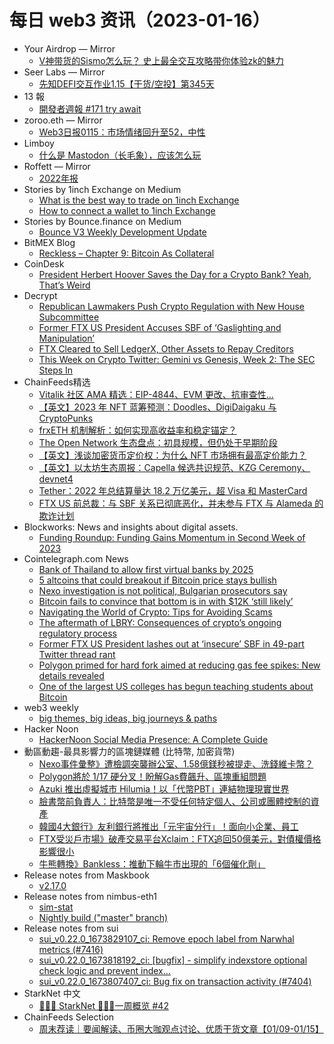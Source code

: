 # 每日 web3 资讯（2023-01-16）

- Your Airdrop — Mirror
  - [V神带货的Sismo怎么玩？ 史上最全交互攻略带你体验zk的魅力](https://mirror.xyz/yourairdrop.eth/lUyVxtEWxjtj9EqNOAXjM84x-67P730UJMfSkdV8m1A)
- Seer Labs — Mirror
  - [先知DEFI交互作业1.15【干货/空投】第345天](https://mirror.xyz/seerlabs.eth/0dcpchQWxXDNjWw3w1jQI9kasIybK-AQTFTDcaEKS0Q)
- 13 報
  - [開發者週報 #171 try await](https://www.ethanhuang13.com/p/171)
- zoroo.eth — Mirror
  - [Web3日报0115：市场情绪回升至52，中性](https://mirror.xyz/zoroo.eth/XJ5bjVw8vONi_ez68XhNZsEKHeTVaaRySlA1YFScPm4)
- Limboy
  - [什么是 Mastodon（长毛象），应该怎么玩](https://limboy.me/posts/mastodon/)
- Roffett — Mirror
  - [2022年报](https://mirror.xyz/godblesschinacapital.eth/5EbC6duwFYfS0lEeKuJPzA1WWR9JTsTVEzXPMU8qN68)
- Stories by 1inch Exchange on Medium
  - [What is the best way to trade on 1inch Exchange](https://1inch-exchange.medium.com/what-is-the-best-way-to-trade-on-1inch-exchange-42ea8e713e8d?source=rss-c4f4cadf8a31------2)
  - [How to connect a wallet to 1inch Exchange](https://1inch-exchange.medium.com/how-to-connect-a-wallet-to-1inch-exchange-a66f1844fe33?source=rss-c4f4cadf8a31------2)
- Stories by Bounce.finance on Medium
  - [Bounce V3 Weekly Development Update](https://bouncefinance.medium.com/bounce-v3-weekly-development-update-53dc5cf77312?source=rss-74b4e5aa79f6------2)
- BitMEX Blog
  - [Reckless – Chapter 9: Bitcoin As Collateral](https://blog.bitmex.com/reckless-chapter-9-bitcoin-as-collateral/)
- CoinDesk
  - [President Herbert Hoover Saves the Day for a Crypto Bank? Yeah, That’s Weird](https://www.coindesk.com/business/2023/01/15/president-herbert-hoover-saves-the-day-for-a-crypto-bank-yeah-thats-weird/?utm_medium=referral&utm_source=rss&utm_campaign=headlines)
- Decrypt
  - [Republican Lawmakers Push Crypto Regulation with New House Subcommittee](https://decrypt.co/119282/congress-us-house-subcommittee-digital-assets)
  - [Former FTX US President Accuses SBF of ‘Gaslighting and Manipulation’](https://decrypt.co/119272/former-ftx-us-president-accuses-sbf-of-gaslighting-and-manipulation)
  - [FTX Cleared to Sell LedgerX, Other Assets to Repay Creditors](https://decrypt.co/119267/ftx-cleared-to-sell-ledgerx-other-assets-to-repay-creditors)
  - [This Week on Crypto Twitter: Gemini vs Genesis, Week 2: The SEC Steps In](https://decrypt.co/119256/this-week-on-crypto-twitter-gemini-genesis-sec-cameron-winklevoss-tom-emmer)
- ChainFeeds精选
  - [Vitalik 社区 AMA 精选：EIP-4844、EVM 更改、抗审查性…](https://www.defidaonews.com/article/6798350)
  - [【英文】2023 年 NFT 蓝筹预测：Doodles、DigiDaigaku 与 CryptoPunks](https://0xprismatic.substack.com/p/my-2023-outlook-and-nfts)
  - [frxETH 机制解析：如何实现高收益率和稳定锚定？](https://mirror.xyz/0x111c5b6E316D72036cf9f4a7C0943Ac0Bb24ffe6/Z4cwpy5wqvVHB2J5S79Pd6fPrxEthz0VEjdFD1aziPA)
  - [The Open Network 生态盘点：初具规模，但仍处于早期阶段](https://mp.weixin.qq.com/s/Z_Ahf9qe4hA1XtrMNjZGJg)
  - [【英文】浅谈加密货币定价权：为什么 NFT 市场拥有最高定价能力？](https://mirror.xyz/0x6D2BcfEFb7CFa52c2F7526823aA97f593F3683f4/MOhT1F6BN9xH_QxjUWYjSvvzoVm3HK3BZ-lZ3Z1IFNI)
  - [【英文】以太坊生态周报：Capella 候选共识规范、KZG Ceremony、devnet4](https://weekinethereumnews.com/week-in-ethereum-news-january-14-2023-thanks-to-speedrunethereum-com-for-making-this-issue-possible/)
  - [Tether：2022 年总结算量达 18.2 万亿美元，超 Visa 和 MasterCard](https://twitter.com/Tether_to/status/1614235064543363074)
  - [FTX US 前总裁：与 SBF 关系已彻底恶化，并未参与 FTX 与 Alameda 的欺诈计划](https://twitter.com/BrettHarrison88/status/1614371358519042051)
- Blockworks: News and insights about digital assets.
  - [Funding Roundup: Funding Gains Momentum in Second Week of 2023](https://blockworks.co/news/crypto-funding-gaining-momentum-in-2023)
- Cointelegraph.com News
  - [Bank of Thailand to allow first virtual banks by 2025](https://cointelegraph.com/news/bank-of-thailand-to-allow-first-virtual-banks-by-2025)
  - [5 altcoins that could breakout if Bitcoin price stays bullish](https://cointelegraph.com/news/5-altcoins-that-could-breakout-if-bitcoin-price-stays-bullish)
  - [Nexo investigation is not political, Bulgarian prosecutors say](https://cointelegraph.com/news/nexo-investigation-is-not-political-says-bulgarian-prosecutors)
  - [Bitcoin fails to convince that bottom is in with $12K ‘still likely’](https://cointelegraph.com/news/bitcoin-fails-to-convince-that-bottom-is-in-with-12k-still-likely)
  - [Navigating the World of Crypto: Tips for Avoiding Scams](https://cointelegraph.com/news/navigating-the-world-of-crypto-tips-for-avoiding-scams)
  - [The aftermath of LBRY: Consequences of crypto’s ongoing regulatory process](https://cointelegraph.com/news/the-aftermath-of-lbry-consequences-of-crypto-s-ongoing-regulatory-process)
  - [Former FTX US President lashes out at ‘insecure’ SBF in 49-part Twitter thread rant](https://cointelegraph.com/news/former-ftx-us-president-lashes-out-at-insecure-sbf-in-49-part-twitter-thread-rant)
  - [Polygon primed for hard fork aimed at reducing gas fee spikes: New details revealed](https://cointelegraph.com/news/polygon-primed-for-hard-fork-aimed-at-reducing-gas-fee-spikes-new-details-revealed)
  - [One of the largest US colleges has begun teaching students about Bitcoin](https://cointelegraph.com/news/one-of-the-largest-us-colleges-has-begun-teaching-students-about-bitcoin)
- web3 weekly
  - [big themes, big ideas, big journeys & paths](https://a16zcrypto.substack.com/p/big-themes-big-ideas-big-journeys)
- Hacker Noon
  - [HackerNoon Social Media Presence: A Complete Guide](https://hackernoon.com/hackernoon-social-media-presence-a-complete-guide?source=rss)
- 動區動趨-最具影響力的區塊鏈媒體 (比特幣, 加密貨幣)
  - [Nexo事件彙整》遭檢調突襲辦公室、1.58億鎂秒被提走、洗錢維卡幣？](https://www.blocktempo.com/nexo-calls-financial-crimes-allegations-absurd/)
  - [Polygon將於 1/17 硬分叉！盼解Gas費飆升、區塊重組問題](https://www.blocktempo.com/polygon-to-undergo-hard-fork-on-jan-17/)
  - [Azuki 推出虛擬城市 Hilumia！以「代幣PBT」連結物理現實世界](https://www.blocktempo.com/azuki-announces-the-launch-of-virtual-city-hilumia/)
  - [臉書幣前負責人：比特幣是唯一不受任何特定個人、公司或團體控制的資產](https://www.blocktempo.com/david-marcus-praises-btc/)
  - [韓國4大銀行》友利銀行將推出「元宇宙分行」！面向小企業、員工](https://www.blocktempo.com/woori-bank-launches-metaverse-pilot-service/)
  - [FTX受災戶市場》破產交易平台Xclaim：FTX追回50億美元，對債權價格影響很小](https://www.blocktempo.com/xclaim-explains-how-claims-are-valued/)
  - [牛熊轉換》Bankless：推動下輪牛市出現的「6個催化劑」](https://www.blocktempo.com/bankless-what-will-cause-the-next-bull-run/)
- Release notes from Maskbook
  - [v2.17.0](https://github.com/DimensionDev/Maskbook/releases/tag/v2.17.0)
- Release notes from nimbus-eth1
  - [sim-stat](https://github.com/status-im/nimbus-eth1/releases/tag/sim-stat)
  - [Nightly build ("master" branch)](https://github.com/status-im/nimbus-eth1/releases/tag/nightly)
- Release notes from sui
  - [sui_v0.22.0_1673829107_ci: Remove epoch label from Narwhal metrics (#7416)](https://github.com/MystenLabs/sui/releases/tag/sui_v0.22.0_1673829107_ci)
  - [sui_v0.22.0_1673818192_ci: [bugfix] - simplify indexstore optional check logic and prevent index…](https://github.com/MystenLabs/sui/releases/tag/sui_v0.22.0_1673818192_ci)
  - [sui_v0.22.0_1673807407_ci: Bug fix on transaction activity  (#7404)](https://github.com/MystenLabs/sui/releases/tag/sui_v0.22.0_1673807407_ci)
- StarkNet 中文
  - [👩🏽‍🚀 StarkNet 👨🏽‍🚀一周概览 #42](https://starknetzh.substack.com/p/starknet-42-c0d)
- ChainFeeds Selection
  - [周末荐读｜要闻解读、币圈大咖观点讨论、优质干货文章【01/09-01/15】](https://chainfeeds.substack.com/p/0109-0115)
